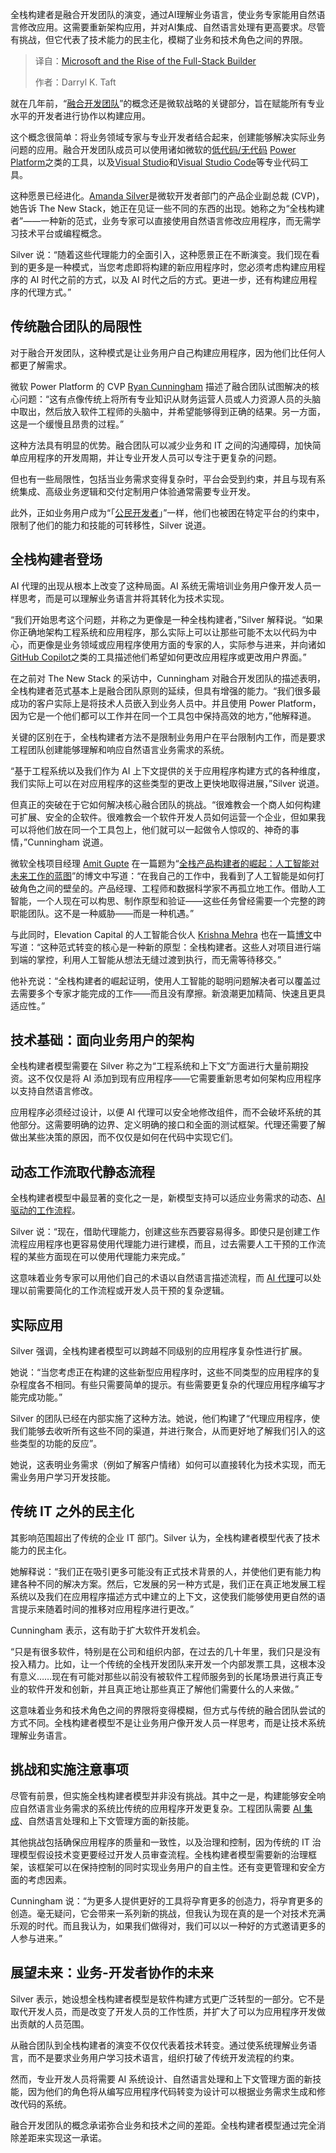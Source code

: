 <!--
title: 微软与全栈构建者的崛起
cover: https://cdn.thenewstack.io/media/2025/08/4d33b406-edson-saldana-qgj2kmw27fc-unsplash.jpg
summary: 全栈构建者是融合开发团队的演变，通过AI理解业务语言，使业务专家能用自然语言修改应用。这需要重新架构应用，并对AI集成、自然语言处理有更高要求。尽管有挑战，但它代表了技术能力的民主化，模糊了业务和技术角色之间的界限。
-->

全栈构建者是融合开发团队的演变，通过AI理解业务语言，使业务专家能用自然语言修改应用。这需要重新架构应用，并对AI集成、自然语言处理有更高要求。尽管有挑战，但它代表了技术能力的民主化，模糊了业务和技术角色之间的界限。

> 译自：[Microsoft and the Rise of the Full-Stack Builder](https://thenewstack.io/microsoft-and-the-rise-of-the-full-stack-builder/)
> 
> 作者：Darryl K. Taft

就在几年前，“[融合开发团队](https://thenewstack.io/microsofts-low-code-power-platform-sets-stage-for-fusion-dev-teams-at-build/)”的概念还是微软战略的关键部分，旨在赋能所有专业水平的开发者进行协作以构建应用。

这个概念很简单：将业务领域专家与专业开发者结合起来，创建能够解决实际业务问题的应用。融合开发团队成员可以使用诸如微软的[低代码/无代码](https://thenewstack.io/no-code-is-dead/) [Power Platform](https://thenewstack.io/power-apps-plans-feature-vibe-ifies-business-app-dev/)之类的工具，以及[Visual Studio](https://thenewstack.io/alternative-to-visual-studio-marketplace-gains-momentum/)和[Visual Studio Code](https://thenewstack.io/microsoft-makes-github-copilot-free-in-vs-code/)等专业代码工具。

这种愿景已经进化。[Amanda Silver](https://www.linkedin.com/in/amandaksilver)是微软开发者部门的产品企业副总裁 (CVP)，她告诉 The New Stack，她正在见证一些不同的东西的出现。她称之为“全栈构建者”——一种新的范式，业务专家可以直接使用自然语言修改应用程序，而无需学习技术平台或编程概念。

Silver 说：“随着这些代理能力的全面引入，这种愿景正在不断演变。我们现在看到的更多是一种模式，当您考虑即将构建的新应用程序时，您必须考虑构建应用程序的 AI 时代之前的方式，以及 AI 时代之后的方式。更进一步，还有构建应用程序的代理方式。”

## 传统融合团队的局限性

对于融合开发团队，这种模式是让业务用户自己构建应用程序，因为他们比任何人都更了解需求。

微软 Power Platform 的 CVP [Ryan Cunningham](https://www.linkedin.com/in/rycu/) 描述了融合团队试图解决的核心问题：“这有点像传统上将所有专业知识从财务运营人员或人力资源人员的头脑中取出，然后放入软件工程师的头脑中，并希望能够得到正确的结果。另一方面，这是一个缓慢且昂贵的过程。”

这种方法具有明显的优势。融合团队可以减少业务和 IT 之间的沟通障碍，加快简单应用程序的开发周期，并让专业开发人员可以专注于更复杂的问题。

但也有一些局限性，包括当业务需求变得复杂时，平台会受到约束，并且与现有系统集成、高级业务逻辑和交付定制用户体验通常需要专业开发。

此外，正如业务用户成为“「[公民开发者](https://thenewstack.io/its-time-to-kill-the-term-citizen-developer/)」”一样，他们也被困在特定平台的约束中，限制了他们的能力和技能的可转移性，Silver 说道。

## 全栈构建者登场

AI 代理的出现从根本上改变了这种局面。AI 系统无需培训业务用户像开发人员一样思考，而是可以理解业务语言并将其转化为技术实现。

“我们开始思考这个问题，并称之为更像是一种全栈构建者，”Silver 解释说。“如果你正确地架构工程系统和应用程序，那么实际上可以让那些可能不太以代码为中心，而更像是业务领域或应用程序使用方面的专家的人，实际参与进来，并向诸如 [GitHub Copilot](https://thenewstack.io/github-copilot-a-powerful-controversial-autocomplete-for-developers/)之类的工具描述他们希望如何更改应用程序或更改用户界面。”

在之前对 The New Stack 的采访中，Cunningham 对融合开发团队的描述表明，全栈构建者范式基本上是融合团队原则的延续，但具有增强的能力。“我们很多最成功的客户实际上是将技术人员嵌入到业务人员中。并且使用 Power Platform，因为它是一个他们都可以工作并在同一个工具包中保持高效的地方，”他解释道。

关键的区别在于，全栈构建者方法不是限制业务用户在平台限制内工作，而是要求工程团队创建能够理解和响应自然语言业务需求的系统。

“基于工程系统以及我们作为 AI 上下文提供的关于应用程序构建方式的各种维度，我们实际上可以在对应用程序的这些类型的更改上更快地取得进展，”Silver 说道。

但真正的突破在于它如何解决核心融合团队的挑战。“很难教会一个商人如何构建可扩展、安全的企软件。很难教会一个软件开发人员如何运营一个企业，但如果我可以将他们放在同一个工具包上，他们就可以一起做令人惊叹的、神奇的事情，”Cunningham 说道。

微软全栈项目经理 [Amit Gupte](https://www.linkedin.com/in/amit-gupte/) 在一篇题为“[全栈产品构建者的崛起：人工智能对未来工作的蓝图](https://www.linkedin.com/pulse/rise-full-stack-product-builder-ais-blueprint-future-work-amit-gupte-rs64f/)”的博文中写道：“在我自己的工作中，我看到了人工智能是如何打破角色之间的壁垒的。产品经理、工程师和数据科学家不再孤立地工作。借助人工智能，一个人现在可以构思、制作原型和验证——这些任务曾经需要一个完整的跨职能团队。这不是一种威胁——而是一种机遇。”

与此同时，Elevation Capital 的人工智能合伙人 [Krishna Mehra](https://www.linkedin.com/in/kpowerinfinity/) 也在一篇[博文](https://dayzero.substack.com/p/rise-of-the-full-stack-builder-adapt)中写道：“这种范式转变的核心是一种新的原型：全栈构建者。这些人对项目进行端到端的掌控，利用人工智能从想法无缝过渡到执行，而无需等待移交。”

他补充说：“全栈构建者的崛起证明，使用人工智能的聪明问题解决者可以覆盖过去需要多个专家才能完成的工作——而且没有摩擦。新浪潮更加精简、快速且更具适应性。”

## 技术基础：面向业务用户的架构

全栈构建者模型需要在 Silver 称之为“工程系统和上下文”方面进行大量前期投资。这不仅仅是将 AI 添加到现有应用程序——它需要重新思考如何架构应用程序以支持自然语言修改。

应用程序必须经过设计，以便 AI 代理可以安全地修改组件，而不会破坏系统的其他部分。这需要明确的边界、定义明确的接口和全面的测试框架。代理还需要了解做出某些决策的原因，而不仅仅是如何在代码中实现它们。

## 动态工作流取代静态流程

全栈构建者模型中最显著的变化之一是，新模型支持可以适应业务需求的动态、[AI 驱动的工作流程](https://thenewstack.io/orchestrating-ai-event-driven-architectures-for-complex-ai-workflows/)。

Silver 说：“现在，借助代理能力，创建这些东西要容易得多。即使只是创建工作流程应用程序也更容易使用代理能力进行建模，而且，过去需要人工干预的工作流程的某些方面现在可以使用代理能力来完成。”

这意味着业务专家可以用他们自己的术语以自然语言描述流程，而 [AI 代理](https://thenewstack.io/how-ai-agents-will-change-the-web-for-users-and-developers/)可以处理以前需要简化的工作流程或开发人员干预的复杂逻辑。

## 实际应用

Silver 强调，全栈构建者模型可以跨越不同级别的应用程序复杂性进行扩展。

她说：“当您考虑正在构建的这些新型应用程序时，这些不同类型的应用程序的复杂程度各不相同。有些只需要简单的提示。有些需要更复杂的代理应用程序编写才能完成功能。”

Silver 的团队已经在内部实施了这种方法。她说，他们构建了“代理应用程序，使我们能够去收听所有这些不同的渠道，并进行聚合，从而更好地了解我们引入的这些类型的功能的反应”。

她说，这表明业务需求（例如了解客户情绪）如何可以直接转化为技术实现，而无需业务用户学习开发技能。

## 传统 IT 之外的民主化

其影响范围超出了传统的企业 IT 部门。Silver 认为，全栈构建者模型代表了技术能力的民主化。

她解释说：“我们正在吸引更多可能没有正式技术背景的人，并使他们更有能力构建各种不同的解决方案。然后，它发展的另一种方式是，我们正在真正地发展工程系统以及我们在应用程序描述方式中建立的上下文，这使我们能够使用更自然的语言提示来随着时间的推移对应用程序进行更改。”

Cunningham 表示，这有助于扩大软件开发机会。

“只是有很多软件，特别是在公司和组织内部，在过去的几十年里，我们只是没有投入精力。比如，让一个传统的全栈开发团队来开发一个内部发票工具，这根本没有意义……现在有可能对那些以前没有被软件工程师服务到的长尾场景进行真正专业的软件开发和创新，并且真正地让那些真正了解他们需要什么的人来做。”

这意味着业务和技术角色之间的界限将变得模糊，但方式与传统的融合团队尝试的方式不同。全栈构建者模型不是让业务用户像开发人员一样思考，而是让技术系统理解业务语言。

## 挑战和实施注意事项

尽管有前景，但实施全栈构建者模型并非没有挑战。其中之一是，构建能够安全响应自然语言业务需求的系统比传统的应用程序开发更复杂。工程团队需要 [AI 集成](https://thenewstack.io/the-data-engineers-guide-to-genai-and-ai-integration/)、自然语言处理和上下文管理方面的新技能。

其他挑战包括确保应用程序的质量和一致性，以及治理和控制，因为传统的 IT 治理模型假设技术变更要经过开发人员审查流程。全栈构建者模型需要新的治理框架，该框架可以在保持控制的同时实现业务用户的自主性。还有变更管理和安全方面的考虑因素。

Cunningham 说：“为更多人提供更好的工具将孕育更多的创造力，将孕育更多的创造。毫无疑问，它会带来一系列新的挑战，但我认为现在真的是一个对技术充满乐观的时代。而且我认为，如果我们做得对，我们可以以一种好的方式邀请更多的人参与进来。”

## 展望未来：业务-开发者协作的未来

Silver 表示，她设想全栈构建者模型是软件构建方式更广泛转型的一部分。它不是取代开发人员，而是改变了开发人员的工作性质，并扩大了可以为应用程序开发做出贡献的人员范围。

从融合团队到全栈构建者的演变不仅仅代表着技术转变。通过使系统理解业务语言，而不是要求业务用户学习技术语言，组织打破了传统开发流程的约束。

然而，专业开发人员将需要 AI 系统设计、自然语言处理和上下文管理方面的新技能，因为他们的角色将从编写应用程序代码转变为设计可以根据业务需求生成和修改代码的系统。

融合开发团队的概念承诺弥合业务和技术之间的差距。全栈构建者模型通过完全消除差距来实现这一承诺。